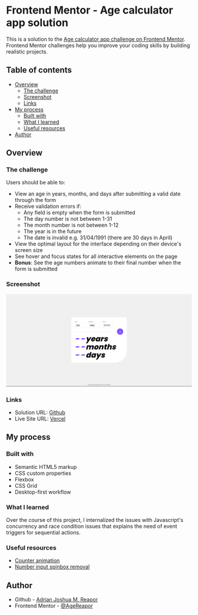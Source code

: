 # Frontend Mentor - Age calculator app solution

This is a solution to the [Age calculator app challenge on Frontend Mentor](https://www.frontendmentor.io/challenges/age-calculator-app-dF9DFFpj-Q). Frontend Mentor challenges help you improve your coding skills by building realistic projects. 

## Table of contents

- [Overview](#overview)
  - [The challenge](#the-challenge)
  - [Screenshot](#screenshot)
  - [Links](#links)
- [My process](#my-process)
  - [Built with](#built-with)
  - [What I learned](#what-i-learned)
  - [Useful resources](#useful-resources)
- [Author](#author)

## Overview

### The challenge

Users should be able to:

- View an age in years, months, and days after submitting a valid date through the form
- Receive validation errors if:
  - Any field is empty when the form is submitted
  - The day number is not between 1-31
  - The month number is not between 1-12
  - The year is in the future
  - The date is invalid e.g. 31/04/1991 (there are 30 days in April)
- View the optimal layout for the interface depending on their device's screen size
- See hover and focus states for all interactive elements on the page
- **Bonus**: See the age numbers animate to their final number when the form is submitted

### Screenshot

![](./assets/images/Screenshot.png)

### Links

- Solution URL: [Github](https://github.com/AgeReapor/Age-Calculator-App/)
- Live Site URL: [Vercel](https://age-calculator-app-one-wheat.vercel.app/)

## My process

### Built with

- Semantic HTML5 markup
- CSS custom properties
- Flexbox
- CSS Grid
- Desktop-first workflow

### What I learned

Over the course of this project, I internalized the issues with Javascript's concurrency and race condition issues that explains the need of event triggers for sequential actions.

### Useful resources

- [Counter animation](https://www.youtube.com/watch?v=FaMW-CtExrs)
- [Number input spinbox removal](https://stackoverflow.com/questions/30869720/is-it-possible-to-disable-step-in-input-type-number)

## Author

- Github - [Adrian Joshua M. Reapor](https://github.com/AgeReapor)
- Frontend Mentor - [@AgeReapor](https://www.frontendmentor.io/profile/AgeReapor)
